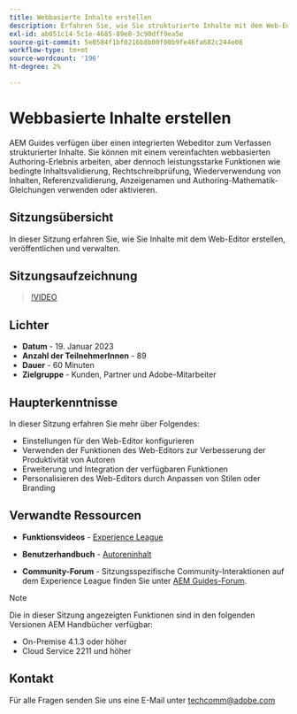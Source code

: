 ```yaml
---
title: Webbasierte Inhalte erstellen
description: Erfahren Sie, wie Sie strukturierte Inhalte mit dem Web-Editor erstellen.
exl-id: ab051c14-5c1e-4685-89e8-3c90dff9ea5e
source-git-commit: 5e0584f1bf0216b8b00f00b9fe46fa682c244e08
workflow-type: tm+mt
source-wordcount: '196'
ht-degree: 2%

---
```


# Webbasierte Inhalte erstellen

AEM Guides verfügen über einen integrierten Webeditor zum Verfassen strukturierter Inhalte. Sie können mit einem vereinfachten webbasierten Authoring-Erlebnis arbeiten, aber dennoch leistungsstarke Funktionen wie bedingte Inhaltsvalidierung, Rechtschreibprüfung, Wiederverwendung von Inhalten, Referenzvalidierung, Anzeigenamen und Authoring-Mathematik-Gleichungen verwenden oder aktivieren.

## Sitzungsübersicht

In dieser Sitzung erfahren Sie, wie Sie Inhalte mit dem Web-Editor erstellen, veröffentlichen und verwalten.

## Sitzungsaufzeichnung

>[!VIDEO](https://video.tv.adobe.com/v/3414171/dita-authoring-ccms-web-author?quality=12&learn=on)

## Lichter

- **Datum** - 19. Januar 2023
- **Anzahl der TeilnehmerInnen** - 89
- **Dauer** - 60 Minuten
- **Zielgruppe** - Kunden, Partner und Adobe-Mitarbeiter

## Haupterkenntnisse

In dieser Sitzung erfahren Sie mehr über Folgendes:
- Einstellungen für den Web-Editor konfigurieren
- Verwenden der Funktionen des Web-Editors zur Verbesserung der Produktivität von Autoren
- Erweiterung und Integration der verfügbaren Funktionen
- Personalisieren des Web-Editors durch Anpassen von Stilen oder Branding

## Verwandte Ressourcen

- **Funktionsvideos** -  [Experience League](https://experienceleague.adobe.com/docs/experience-manager-guides-learn/videos/advanced-user-guide/overview.html?lang=en)

- **Benutzerhandbuch** - [Autoreninhalt](https://help.adobe.com/en_US/xml-documentation-for-adobe-experience-manager/index.html#t=DXML-master-map/authoring-content.html)

- **Community-Forum** - Sitzungsspezifische Community-Interaktionen auf dem Experience League finden Sie unter  [AEM Guides-Forum](https://experienceleaguecommunities.adobe.com/t5/experience-manager-guides/bd-p/xml-documentation-discussions).

>[!NOTE]
>
> Die in dieser Sitzung angezeigten Funktionen sind in den folgenden Versionen AEM Handbücher verfügbar:
> - On-Premise 4.1.3 oder höher
> - Cloud Service 2211 und höher

## Kontakt

Für alle Fragen senden Sie uns eine E-Mail unter <techcomm@adobe.com>
